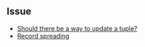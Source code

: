 ## Issue

- [Should there be a way to update a tuple?](https://github.com/dart-lang/language/issues/1292)
- [Record spreading](https://github.com/dart-lang/language/issues/2128)
